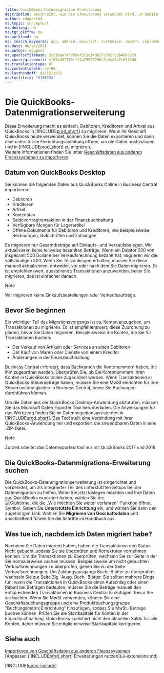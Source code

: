 ```yaml
---
title: QuickBooks-Datenmigration-Erweiterung
description: Beschreibt, wie die Erweiterung verwendet wird, um Debitoren, Kreditoren, Artikel und Konten aus QuickBooks Desktop zu Business Central zu importieren.
author: edupont04
ms.topic: conceptual
ms.devlang: na
ms.tgt_pltfrm: na
ms.workload: na
ms. search.keywords: app, add-in, manifest, customize, import, implement
ms.date: 06/24/2021
ms.author: edupont
ms.openlocfilehash: 5c910aa7ab769af315c34db27c065fb8b496c878
ms.sourcegitcommit: ef80c461713fff1a75998766e7a4ed3a7c6121d0
ms.translationtype: HT
ms.contentlocale: de-DE
ms.lasthandoff: 02/15/2022
ms.locfileid: "8136743"
---
```

# <a name="the-quickbooks-data-migration-extension"></a>Die QuickBooks-Datenmigrationserweiterung

Diese Erweiterung macht es einfach, Debitoren, Kreditoren und Artikel aus QuickBooks in [!INCLUDE[prod_short](includes/prod_short.md)] zu migrieren. Wenn Ihr Geschäft QuickBooks heute verwendet, können Sie die Daten exportieren und dann eine unterstützte Einrichtungsanleitung öffnen, um die Daten hochzuladen und in [!INCLUDE[prod_short](includes/prod_short.md)] zu migrieren.  
Weitere Informationen finden Sie unter [Geschäftsdaten aus anderen Finanzsystemen zu importieren](across-import-data-configuration-packages.md).

## <a name="data-from-quickbooks-desktop"></a>Datum von QuickBooks Desktop

Sie können die folgenden Daten aus QuickBooks Online in Business Central importieren:

- Debitoren  
- Kreditoren  
- Artikel  
- Kontenplan  
- Saldovortragtransaktion in der Finanzbuchhaltung  
- Verfügbare Mengen für Lagerartikel  
- Offene Dokumente für Debitoren und Kreditoren, wie beispielsweise Rechnungen, Gutschriften und Zahlungen  

Es migrieren nur Gesamtbeträge auf Einkaufs- und Verkaufsbelegen. Wir aktualisieren keine teilweise bezahlten Beträge. Wenn ein Debitor 300 von insgesamt 500 Dollar einer Verkaufsrechnung bezahlt hat, migrieren wir die vollständigen 500. Wenn Sie Teilzahlungen erhalten, müssen Sie diese manuell aktualisieren, entweder, vor oder nach dem Sie Daten migrieren. Es ist empfehlenswert, ausstehende Transaktionen anzuwenden, bevor Sie migrieren, das ist einfacher danach.

> [!NOTE]
> Wir migrieren keine Einkaufsbestellungen oder Verkaufsaufträge.

## <a name="before-you-start"></a>Bevor Sie beginnen

Ein wichtiger Teil des Migrationsvorgangs ist es, Konten anzugeben, um Transaktionen zu migrieren. Es ist empfehlenswert, diese Zuordnung zu planen, bevor Sie Daten migrieren. Beispielsweise die Konten, die Sie für Transaktionen buchen:

- Der Verkauf von Artikeln oder Services an einen Debitoren  
- Der Kauf von Waren oder Dienste von einem Kreditor  
- Änderungen in der Finanzbuchhaltung  

Business Central erfordert, dass Sachkonten die Kontonummern haben, die ihm zugeordnet werden. Überprüfen Sie, ob Sie Kontonummern Ihren Konten in QuickBooks online zugeordnet werden.
Wenn Transaktionen in QuickBooks Steuerbeträge haben, müssen Sie eine MwSt einrichten für Ihre Steuerzuständigkeiten in Business Central, bevor Sie Buchungen durchführen können.

Um die Daten aus der QuickBooks Desktop-Anwendung abzurufen, müssen Sie das Microsoft Daten Exporter Tool herunterladen.  Die Anweisungen für das Werkzeug finden Sie im Datenmigrationsassistenten in [!INCLUDE[prod_short](includes/prod_short.md)]. Das Tool stellt eine Verbindung mit Ihrer QuickBooks-Anwendung her und exportiert die anwendbaren Daten in eine .ZIP-Datei.  

> [!NOTE]
> Zurzeit arbeitet das Datenexporteurtool nur mit QuickBooks 2017 und 2018.

## <a name="finding-the-quickbooks-data-migration-extension"></a>Die QuickBooks-Datenmigrations-Erweiterung suchen

Die QuickBooks-Datenmigrationserweiterung ist eingerichtet und vorbereitet, um als integrierter Teil des unterstützten Setups bei der Datenmigration zu helfen. Wenn Sie jetzt loslegen möchten und Ihre Daten aus QuickBooks exportiert haben, wählen Sie die ![Glühbirne, die die „Wie möchten Sie weiter verfahren“-Funktion öffnet.](media/ui-search/search_small.png "Was möchten Sie tun?") Symbol. Geben Sie **Unterstützte Einrichtung** ein, und wählen Sie dann den zugehörigen Link. Wählen Sie **Migrieren von Geschäftsdaten** und anschließend führen Sie die Schritte im Handbuch aus.  

## <a name="what-do-i-do-after-i-migrate-data"></a>Was tue ich, nachdem ich Daten migriert habe?

Nachdem Sie Daten migriert haben, haben die Transaktionen den Status Nicht gebucht, sodass Sie sie überprüfen und Korrekturen vornehmen können. Um die Transaktionen zu überprüfen, wechseln Sie zur Seite in der Sie normalerweise suchen müssen. Beispielsweise um nicht gebuchten Verkaufsrechnungen zu überprüfen, gehen Sie zu der Seite Verkaufsrechnungen. Um Zahlungsausgangs Buch.-Blätter zu überprüfen, wechseln Sie zur Seite Zlg.-Ausg. Buch.-Blätter.
Sie sollten mehrere Dinge tun: wenn die Transaktionen in QuickBooks einen Aufschlag oder einen Rabatt bei Beträgen bedeuten, müssen Sie die Beträge manuell den entsprechenden Transaktionen in Business Central hinzufügen, bevor Sie sie buchen.
Wenn Sie MwSt verwenden, können Sie eine Geschäftsbuchungsgruppe und eine Produktbuchungsgruppe "Buchungsmatrix Einrichtung" hinzufügen, sodass Sie MwSt.-Beträge buchen können.
Prüfen Sie die Startkapitale für Konten in der Finanzbuchhaltung. QuickBooks speichert nicht den aktuellen Saldo für alle Konten, daher müssen Sie möglicherweise Startkapitale korrigieren.

## <a name="see-also"></a>Siehe auch

[Importieren von Geschäftsdaten aus anderen Finanzsystemen](across-import-data-configuration-packages.md)  
[Anpassen [!INCLUDE[prod_short](includes/prod_short.md)] Erweiterungen nutzen](ui-extensions.md)  


[!INCLUDE[footer-include](includes/footer-banner.md)]